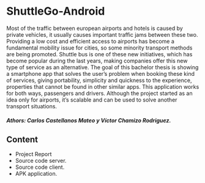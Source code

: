# ShuttleGo-Android

Most of the traffic between european airports and hotels is caused by
private vehicles, it usually causes important traffic jams between these two.
Providing a low cost and efficient access to airports has become a fundamental
mobility issue for cities, so some minority transport methods are being promoted.
Shuttle bus is one of these new initiatives, which has become popular
during the last years, making companies offer this new type of service as an
alternative.
The goal of this bachelor thesis is showing a smartphone app that solves
the user’s problem when booking these kind of services, giving portability,
simplicity and quickness to the experience, properties that cannot be found in other
similar apps. This application works for both ways, passengers and drivers.
Although the project started as an idea only for airports, it’s scalable and can be
used to solve another transport situations.

##### Athors: Carlos Castellanos Mateo y Víctor Chamizo Rodriguez.

## Content
 - Project Report
 - Source code server.
 - Source code client.
 - APK application.
